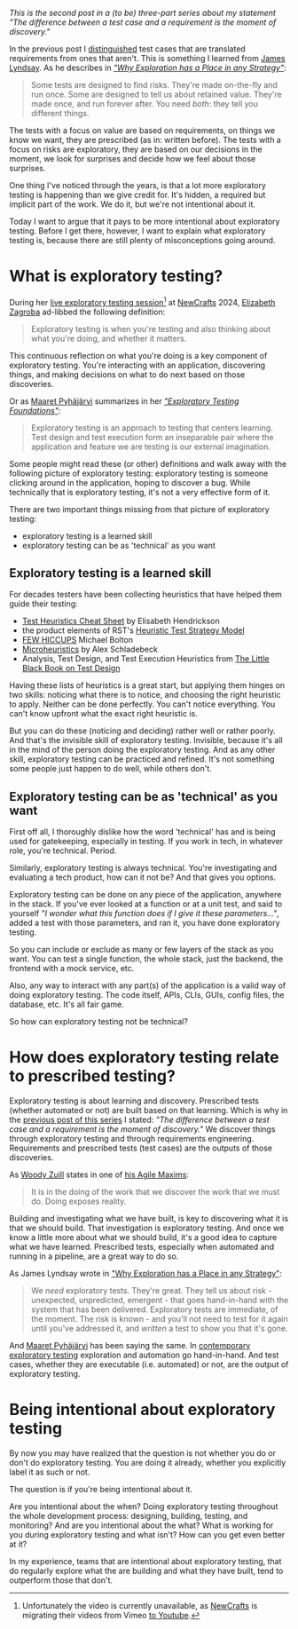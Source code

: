 <!--
.. title: Being intentional about exploratory testing
.. slug: being-intentional-about-exploratory-testing
.. date: 2024-11-09
.. category: exploratory testing
.. tags: exploratory testing, quality engineering, software development, software testing,
.. type: text
.. description: Being intentional about exploratory testing, i.e. exploring and evaluating what you are building and what you have built throughout the development process, is a key skill in a high-performing team.
-->

*This is the second post in a (to be) three-part series about my statement "The difference between a test case and a requirement is the moment of discovery."*

In the previous post I [distinguished](link://slug/the-difference-between-a-test-case-and-a-requirement-is-the-moment-of-discovery#translated-requirements) test cases that are translated requirements from ones that aren't. This is something I learned from [James Lyndsay](https://www.workroom-productions.com/). As he describes in *["Why Exploration has a Place in any Strategy"](https://www.workroom-productions.com/why-exploration-has-a-place-in-any-strategy/)*:

> Some tests are designed to find risks. They're made on-the-fly and run once. Some are designed to tell us about retained value. They're made once, and run forever after. You need *both*: they tell you different things.

The tests with a focus on value are based on requirements, on things we know we want, they are prescribed (as in: written before). The tests with a focus on risks are exploratory, they are based on our decisions in the moment, we look for surprises and decide how we feel about those surprises.

One thing I've noticed through the years, is that a lot more exploratory testing is happening than we give credit for. It's hidden, a required but implicit part of the work. We do it, but we're not intentional about it.

Today I want to argue that it pays to be more intentional about exploratory testing. Before I get there, however, I want to explain what exploratory testing is, because there are still plenty of misconceptions going around.

<!-- TEASER_END -->

# What is exploratory testing?

During her [live exploratory testing session](https://ncrafts.io/speaker/elizabethzagroba)[^1] at [NewCrafts](https://ncrafts.io/) 2024, [Elizabeth Zagroba](https://elizabethzagroba.com/) ad-libbed the following definition:

> Exploratory testing is when you're testing and also thinking about what you're doing, and whether it matters.

[^1]: Unfortunately the video is currently unavailable, as [NewCrafts](https://ncrafts.io/) is migrating their videos from Vimeo [to Youtube](https://www.youtube.com/@NewCraftsConference/videos).

This continuous reflection on what you're doing is a key component of exploratory testing. You're interacting with an application, discovering things, and making decisions on what to do next based on those discoveries.

Or as [Maaret Pyhäjärvi](https://maaretp.com/) summarizes in her [*"Exploratory Testing Foundations"*](https://dev.to/maaretp/exploratory-testing-foundations-4lb3):

> Exploratory testing is an approach to testing that centers learning. Test design and test execution form an inseparable pair where the application and feature we are testing is our external imagination.


Some people might read these (or other) definitions and walk away with the following picture of exploratory testing: exploratory testing is someone clicking around in the application, hoping to discover a bug. While technically that is exploratory testing, it's not a very effective form of it.

There are two important things missing from that picture of exploratory testing:

- exploratory testing is a learned skill
- exploratory testing can be as 'technical' as you want

## Exploratory testing is a learned skill

For decades testers have been collecting heuristics that have helped them guide their testing:

- [Test Heuristics Cheat Sheet](https://www.ministryoftesting.com/articles/test-heuristics-cheat-sheet) by Elisabeth Hendrickson
- the product elements of RST's [Heuristic Test Strategy Model](https://www.satisfice.com/download/heuristic-test-strategy-model)
- [FEW HICCUPS](https://developsense.com/blog/2012/07/few-hiccupps) Michael Bolton
- [Microheuristics](https://www.schladebeck.de/microheuristics/) by Alex Schladebeck
- Analysis, Test Design, and Test Execution Heuristics from [The Little Black Book on Test Design](http://www.thetesteye.com/papers/TheLittleBlackBookOnTestDesign.pdf)

Having these lists of heuristics is a great start, but applying them hinges on two skills: noticing what there is to notice, and choosing the right heuristic to apply. Neither can be done perfectly. You can't notice everything. You can't know upfront what the exact right heuristic is.

But you can do these (noticing and deciding) rather well or rather poorly. And that's the invisible skill of exploratory testing. Invisible, because it's all in the mind of the person doing the exploratory testing. And as any other skill, exploratory testing can be practiced and refined. It's not something some people just happen to do well, while others don't.


## Exploratory testing can be as 'technical' as you want

First off all, I thoroughly dislike how the word 'technical' has and is being used for gatekeeping, especially in testing. If you work in tech, in whatever role, you're technical. Period.

Similarly, exploratory testing is always technical. You're investigating and evaluating a tech product, how can it not be? And that gives you options.

Exploratory testing can be done on any piece of the application, anywhere in the stack. If you've ever looked at a function or at a unit test, and said to yourself *"I wonder what this function does if I give it these parameters..."*, added a test with those parameters, and ran it, you have done exploratory testing.

So you can include or exclude as many or few layers of the stack as you want. You can test a single function, the whole stack, just the backend, the frontend with a mock service, etc.

Also, any way to interact with any part(s) of the application is a valid way of doing exploratory testing. The code itself, APIs, CLIs, GUIs, config files, the database, etc. It's all fair game.

So how can exploratory testing not be technical?


# How does exploratory testing relate to prescribed testing?

Exploratory testing is about learning and discovery. Prescribed tests (whether automated or not) are built based on that learning. Which is why in the [previous post of this series](link://slug/the-difference-between-a-test-case-and-a-requirement-is-the-moment-of-discovery) I stated: *"The difference between a test case and a requirement is the moment of discovery."* We discover things through exploratory testing and through requirements engineering. Requirements and prescribed tests (test cases) are the outputs of those discoveries.

As [Woody Zuill](https://woodyzuill.com/) states in one of [his Agile Maxims](https://agilemaxims.com/
):

> It is in the doing of the work that we discover the work that we must do. Doing exposes reality.

Building and investigating what we have built, is key to discovering what it is that we should build. That investigation is exploratory testing. And once we know a little more about what we should build, it's a good idea to capture what we have learned. Prescribed tests, especially when automated and running in a pipeline, are a great way to do so.

As James Lyndsay wrote in ["Why Exploration has a Place in any Strategy"](https://www.workroom-productions.com/why-exploration-has-a-place-in-any-strategy/):

> We *need* exploratory tests. They're great. They tell us about risk - unexpected, unpredicted, emergent - that goes hand-in-hand with the system that has been delivered. Exploratory tests are immediate, of the moment. The risk is known - and you'll not need to test for it again until you've addressed it, and *written* a test to show you that it's gone.

And [Maaret Pyhäjärvi](https://maaretp.com/) has been saying the same. In [contemporary exploratory testing](https://www.getxray.app/blog/contemporary-exploratory-testing-podcast-highlights) exploration and automation go hand-in-hand. And test cases, whether they are executable (i.e. automated) or not, are the output of exploratory testing.


# Being intentional about exploratory testing

By now you may have realized that the question is not whether you do or don't do exploratory testing. You are doing it already, whether you explicitly label it as such or not.

The question is if you're being intentional about it.

Are you intentional about the when? Doing exploratory testing throughout the whole development process: designing, building, testing, and monitoring? And are you intentional about the what? What is working for you during exploratory testing and what isn't? How can you get even better at it?

In my experience, teams that are intentional about exploratory testing, that do regularly explore what the are building and what they have built, tend to outperform those that don't.
